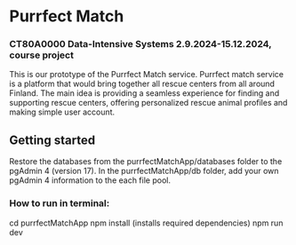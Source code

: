 # Purrfect Match  
### CT80A0000 Data-Intensive Systems 2.9.2024-15.12.2024, course project  
This is our prototype of the Purrfect Match service. Purrfect match service is a platform that would bring together all rescue centers from all around Finland. The main idea is providing a seamless experience for finding and supporting rescue centers, offering personalized rescue animal profiles and making simple user account.


## Getting started  
Restore the databases from the purrfectMatchApp/databases folder to the pgAdmin 4 (version 17).
In the purrfectMatchApp/db folder, add your own pgAdmin 4 information to the each file pool.  

### How to run in terminal:
cd purrfectMatchApp
npm install (installs required dependencies)
npm run dev
